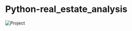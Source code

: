 # Python-real_estate_analysis

![Project](https://unsplash.com/photos/white-and-blue-glass-walled-high-rise-building-w3eFhqXjkZE)
